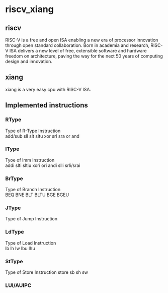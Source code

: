 # riscv_xiang
## riscv
RISC-V is a free and open ISA enabling a new era of processor innovation through open standard collaboration. Born in academia and research, RISC-V ISA delivers a new level of free, extensible software and hardware freedom on architecture, paving the way for the next 50 years of computing design and innovation.
## xiang
xiang is a very easy cpu with RISC-V ISA.
## Implemented instructions
### RType
Type of R-Type Instruction  
add/sub sll slt sltu xor srl sra or and   
### IType
Tyoe of Imm Instruction  
addi slti sltiu xori ori andi slli srli/srai  
### BrType
Type of Branch Instruction  
BEQ BNE BLT BLTU BGE BGEU  
### JType
Type of Jump Instruction  
### LdType
Type of Load Instruction  
lb lh lw lbu lhu  
### StType
Type of Store Instruction 
store sb sh sw  
### LUI/AUIPC
